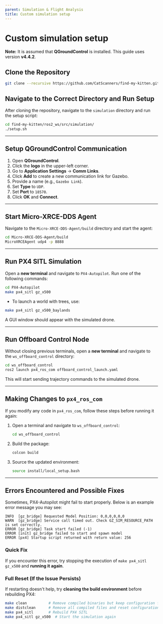 ```yaml
---
parent: Simulation & Flight Analysis
title: Custom simulation setup
---
```



# Custom simulation setup

**Note:** It is assumed that **QGroundControl** is installed. This guide uses version **v4.4.2**.

## Clone the Repository
```bash
git clone --recursive https://github.com/CatScanners/find-my-kitten.git
```

## Navigate to the Correct Directory and Run Setup
After cloning the repository, navigate to the `simulation` directory and run the setup script:

```bash
cd find-my-kitten/ros2_ws/src/simulation/
./setup.sh
```

---

## Setup QGroundControl Communication
1. Open **QGroundControl**.
2. Click the **logo** in the upper-left corner.
3. Go to **Application Settings** → **Comm Links**.
4. Click **Add** to create a new communication link for Gazebo.
5. Provide a name (e.g., `Gazebo Link`).
6. Set **Type** to `UDP`.
7. Set **Port** to `18570`.
8. Click **OK** and **Connect**.

---

## Start Micro-XRCE-DDS Agent
Navigate to the `Micro-XRCE-DDS-Agent/build` directory and start the agent:

```bash
cd Micro-XRCE-DDS-Agent/build
MicroXRCEAgent udp4 -p 8888
```

---

## Run PX4 SITL Simulation
Open a **new terminal** and navigate to `PX4-Autopilot`. Run one of the following commands:

```bash
cd PX4-Autopilot
make px4_sitl gz_x500
```

- To launch a world with trees, use:

```bash
make px4_sitl gz_x500_baylands
```

A GUI window should appear with the simulated drone.

---

## Run Offboard Control Node
Without closing previous terminals, open a **new terminal** and navigate to the `ws_offboard_control` directory:

```bash
cd ws_offboard_control
ros2 launch px4_ros_com offboard_control_launch.yaml
```

This will start sending trajectory commands to the simulated drone.

---

## Making Changes to `px4_ros_com`
If you modify any code in `px4_ros_com`, follow these steps before running it again:

1. Open a terminal and navigate to `ws_offboard_control`:
   ```bash
   cd ws_offboard_control
   ```
2. Build the package:
   ```bash
   colcon build
   ```
3. Source the updated environment:
   ```bash
   source install/local_setup.bash
   ```

---

## **Errors Encountered and Possible Fixes**
Sometimes, PX4-Autopilot might fail to start properly. Below is an example error message you may see:

```
INFO  [gz_bridge] Requested Model Position: 0,0,0,0,0,0
WARN  [gz_bridge] Service call timed out. Check GZ_SIM_RESOURCE_PATH is set correctly.
ERROR [gz_bridge] Task start failed (-1)
ERROR [init] gz_bridge failed to start and spawn model
ERROR [px4] Startup script returned with return value: 256
```

### **Quick Fix**
If you encounter this error, try stopping the execution of `make px4_sitl gz_x500` and **running it again**.

### **Full Reset (If the Issue Persists)**
If restarting doesn't help, try **cleaning the build environment** before rebuilding PX4:

```bash
make clean          # Remove compiled binaries but keep configuration files
make distclean      # Remove all compiled files and reset configuration
make px4_sitl       # Rebuild PX4 SITL
make px4_sitl gz_x500  # Start the simulation again
```
